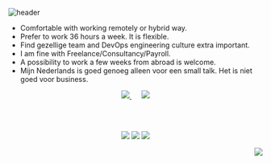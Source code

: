 ![header](https://capsule-render.vercel.app/api?type=waving&height=300&color=gradient&text=Hoi,%20I%20am%20Igør&desc=Cloud%20Engineering,%20Operations,%20Security%20and%20Reliability&descAlignY=66)

- Comfortable with working remotely or hybrid way. 
- Prefer to work 36 hours a week. It is flexible.
- Find gezellige team and DevOps engineering culture extra important. 
- I am fine with Freelance/Consultancy/Payroll.
- A possibility to work a few weeks from abroad is welcome.
- Mijn Nederlands is goed genoeg alleen voor een small talk. Het is niet goed voor business.
  
<p align="center">
  <a href="https://github.com/ibudasov/ibudasov/blob/main/Igor_Budasov_CV.pdf">
    <img src="https://img.shields.io/badge/DOWNLOAD CV-A3C1AD?style=for-the-badge&logo=microsoftword&logoColor=000000"/>
  </a>
  &nbsp;&nbsp;&nbsp;&nbsp;
  <a href="https://cal.com/igor-f9isjp/15min">
    <img src="https://img.shields.io/badge/BOOK_A_CALL-BDC9D7?style=for-the-badge&logo=googlemeet&logoColor=000000"/>
  </a>
</p>

<br>
<br>

<p align="center">
  <img src ="https://github-readme-streak-stats.herokuapp.com/?user=ibudasov&theme=solarized-light&hide_border=true&background=FFFFFF00">
  
  <img src ="https://github-readme-stats.vercel.app/api?username=ibudasov&show_icons=true&count_private=true&theme=solarized-light&hide_border=true&bg_color=00000000&hide_rank=false">
  <img src ="https://github-readme-stats.vercel.app/api/top-langs/?username=ibudasov&layout=compact&hide_border=true&theme=solarized-light&bg_color=00000000&langs_count=8">
  
</p>


<p align="right">
  <a href="https://hits.seeyoufarm.com"><img src="https://hits.seeyoufarm.com/api/count/incr/badge.svg?url=https%3A%2F%2Fgithub.com%2Flmc999%2Fibudasov&count_bg=%230AC995&title_bg=%23004BF9&icon=&icon_color=%23E7E7E7&title=visitors&edge_flat=false"/></a>
</p>

